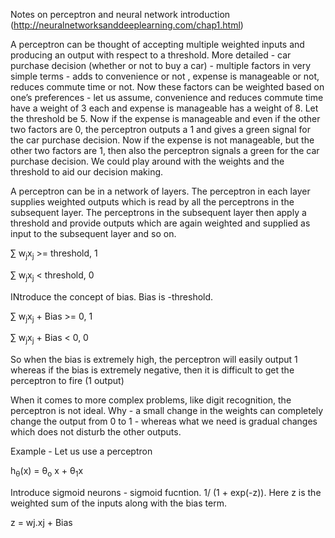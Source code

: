 Notes on perceptron and neural network introduction (http://neuralnetworksanddeeplearning.com/chap1.html)

A perceptron can be thought of accepting multiple weighted inputs and producing an output with respect to a threshold. More detailed - car purchase decision (whether or not to buy a car) - multiple factors in very simple terms - adds to convenience or not , expense is manageable or not, reduces commute time or not. Now these factors can be weighted based on one’s preferences - let us assume, convenience and reduces commute time have a weight of 3 each and expense is manageable has a weight of 8. Let the threshold be 5. Now if the expense is manageable and even if the other two factors are 0, the perceptron outputs a 1 and gives a green signal for the car purchase decision. Now if the expense is not manageable, but the other two factors are 1, then also the perceptron signals a green for the car purchase decision. We could play around with the weights and the threshold to aid our decision making.


A perceptron can be in a network of layers. The perceptron in each layer supplies weighted outputs which is read by all the perceptrons in the subsequent layer. The perceptrons in the subsequent layer then apply a threshold and provide outputs which are again weighted and supplied as input to the subsequent layer and so on.


&sum; w<sub>j</sub>x<sub>j</sub> >= threshold, 1

&sum; w<sub>j</sub>x<sub>j</sub> < threshold, 0

INtroduce the concept of bias. Bias is -threshold. 

&sum; w<sub>j</sub>x<sub>j</sub> + Bias >= 0, 1

&sum; w<sub>j</sub>x<sub>j</sub> + Bias < 0, 0


So when the bias is extremely high, the perceptron will easily output 1 whereas if the bias is extremely negative, then it is difficult to get the perceptron to fire (1 output)

When it comes to more complex problems, like digit recognition, the perceptron is not ideal. Why - a small change in the weights can completely change the output from 0 to 1 - whereas what we need is gradual changes which does not disturb the other outputs. 



Example - Let us use a perceptron

h<sub>&theta;</sub>(x) = &theta;<sub>o</sub> x + &theta;<sub>1</sub>x


Introduce sigmoid neurons - sigmoid fucntion. 1/ (1 + exp(-z)). Here z is the weighted sum of the inputs along with the bias term.

z = wj.xj + Bias

